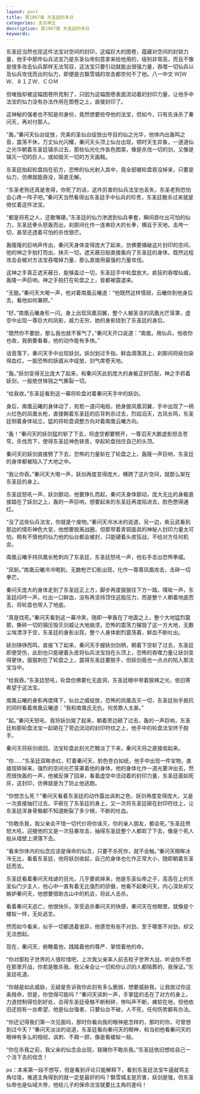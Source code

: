 ```yaml
---
layout: post
title: 第1067章 东圣廷的末日
categories: 太古神王
description: 第1067章 东圣廷的末日
keywords:
---
```


东圣廷当然也现这件法宝对空间的封印，这幅巨大的图卷，蕴藏对空间的封锁力量，他手中那件仙兵法宝乃是东圣仙帝刻意拿来给他用的，级别非常高，而且不像是很多攻击仙兵那样无法驾驭，这法宝只要引动就能出很强力量，吞噬一切仙兵以及仙兵攻伐而出的仙力，即便是古飘雪城的攻击都奈何不了他。八一中文  Ｗ]ＷＷ．８１ＺＷ．ＣＯＭ

但唯独却被这幅图卷所克制了，只因为这幅图卷表面流动着的封印力量，让他手中法宝的仙力没有办法作用在图卷之上，直接封印了。

这神秘的强者也不知是何身份，竟然想要抢夺他的法宝，但如今，只有先诛杀了秦问天，再对付那人。

“轰。”秦问天仙台绽放，完美的圣仙台绽放出夺目的仙之光华，他体内出轰鸣之音，震荡不休，万丈仙光闪耀，秦问天头顶上仙台出现，顿时天生异象，一道道仙之光华朝着东圣廷镇杀过去，那些仙光化作各色图案，像是杀伐一切的剑，又像是镇灭一切的巨人，或如毁灭一切的方天画戟。

东圣廷抬起轮盘挡在前方，恐怖的仙光射入其中，竟全部被轮盘吞没掉来，只要是仙力，仿佛就能吞没，简直无解。

“东圣老狗还真是舍得，你死了的话，这件厉害的仙兵法宝也丢失，东圣老狗恐怕会心疼一阵子吧。”秦问天当然看得出东圣廷手中仙兵的珍贵，东圣廷敢杀过来就是倚仗着这件法宝。

“都是将死之人，还敢嘴硬。”东圣廷的仙力渗透到仙兵拳套，瞬间吞吐出可怕的仙力，东圣廷拳头怒轰而出，刹那间化作一连串巨大的长拳，横亘于天地，击垮一切，甚至还透着可怕的杀伐银芒。

轰隆隆的巨响声传出，秦问天身体变得庞大了起来，仿佛要捅破这片封印的空间，他的神之手拍打而出，抹灭一切，遮天蔽日般直接轰向了东圣廷的身体，既然远程攻击会被对方法宝吞噬掉力量，那么直接用最强的力量攻伐。

这神之手真正遮天蔽日，能够盖过一切，东圣廷手中轮盘放大，疯狂的吞噬仙威，轰隆一声巨响，神之手拍打在轮盘之上，皆都被震退来。

“无能。”秦问天大喝一声，他对着南凰云曦道：“他既然这样懦弱，云曦你到他身后去，看他如何兼顾。”

“好。”南凰云曦身形一闪，身上出现凤凰羽翼，整个人被圣洁的凤凰光芒笼罩，虚空中出现一尊巨大的凤影，威力无穷，她的身影绕到了东圣廷的身后。

“既然你不要脸，那么我也就不客气了。”秦问天开口说道：“南凰，用仙兵，他收你也收，我倒要看看，他的动作能有多快。”

话音落下，秦问天手中出现妖剑，妖剑划过手指，鲜血滴落其上，刹那间将妖剑染得血红，一股恐怖的妖威从中绽放，剑气席卷天地。

“轰。”妖剑变得无比庞大了起来，和秦问天此刻庞大的身躯正好匹配，神之手抓着妖剑，一股绝世锋锐之气撕裂一切。

“给我收。”东圣廷看到这一幕将轮盘对着秦问天手中的妖剑。

身后，南凰云曦的身体动了，宛若一道闪电般，她身披凤凰羽翼，手中出现了一柄火红色的凤凰长枪，直接朝着东圣廷的后背刺杀过去，烈焰滔天，古凤长鸣，东圣廷侧着身体站立，猛的将轮盘调整方向对着南凰云曦方向。

“轰！”秦问天的妖剑猛的斩了下去，将虚空都要劈开，一尊滔天大鹏虚影怒击苍穹，杀伐而下，使得东圣廷神色铁青，举起轮盘挡住自己的头顶。

秦问天的妖剑直接劈了下去，恐怖的力量斩在了轮盘之上，轰隆一声巨响，东圣廷的身体都被陷入了大地之中。

“我让你吞。”秦问天大喝一声，妖剑再度变得庞大，横跨了这片空间，就那么架在东圣廷的身上。

东圣廷怒吼一声，妖剑颤动，他要挣扎而起，秦问天身体颤动，庞大无比的身躯直接踏在了妖剑之上，轰的一声巨响，想要起来的东圣廷再度陷进去，脸色憋得通红。

“没了这些仙兵法宝，你就是个废物。”秦问天冷冰冰的说道，另一边，紫云武看到那边的情形神色大变，他想要脱离战圈，但那带着青铜面具的神秘人封印力量太可怕，稍有不慎他的仙力他的仙台都会被封，只能硬着头皮狂战，不给对方任何机会。

南凰云曦手持凤凰长枪刺向了东圣廷，东圣廷怒吼一声，他右手击出恐怖拳威。

“凤斩。”南凰云曦冷冷喝到，无数枪芒幻影出现，化作一尊尊凤凰攻击，击碎一切拳芒。

秦问天庞大的身体走到了东圣廷正上方，脚步再度狠狠往下方一踏，噗呲一声，东圣廷闷哼一声，吐出一口鲜血，没有再坚持顶住这股压力，而是整个人朝着地底而去，将轮盘也带入了地底。

“真是找死。”秦问天看到这一幕冷笑，随即一拳轰在了地面之上，整个大地猛烈震颤，撕碎一切的镇压毁灭剑威让大地崩溃，恐怖的震荡力摧毁了这一方大地，无数尘埃漂浮于空，东圣廷的身影出现，整个人身体剧烈震荡着，鲜血不断吐出。

妖剑铮铮而鸣，直接飞了起来，秦问天手握妖剑剑柄，朝着下空斩了过去，东圣廷即便受伤，此刻也只能硬着头皮将仙兵法宝挡在头顶上，恐怖的吞噬力量让妖剑变得更快，狠狠刺在了轮盘之上，震得东圣廷要脱手，但妖剑竟也一点点的陷入那法宝当中。

“给我吞。”东圣廷怒吼，轮盘仿佛要化无底洞，东圣廷眼中带着狠辣之光，依旧寄希望于这法宝。

南凰云曦的身影再度降下，仙台之威绽放，恐怖的凤凰击灭一切，东圣廷抬手抵抗的同时看着南凰云曦道：“我和南凰氏无仇，何苦欺人太甚。”

“起。”秦问天怒吼，竟将妖剑晃了起来，朝着旁边砸了过去，轰的一声巨响，东圣廷和那轮盘法宝一起砸在了旁边流动的封印符纹之上，他手中的轮盘法宝终于脱手。

秦问天将妖剑收回，法宝轮盘此刻光芒黯淡了下来，秦问天将之直接收起来。

“你……”东圣廷双眸赤红，盯着秦问天，脸色苍白如纸，他手中出现一件宝物，直接捏碎掉来，强烈的空间光芒笼罩着他的身体，他的身体化作一道光要冲出去，然而很快轰的一声，他被反弹了回来，看着虚空中流动着的封印力量，东圣廷面如死灰，这封印，仿佛就是为了防止他逃跑。

“你想怎么死？”秦问天看着东圣廷的动作露出讽刺之色，妖剑再度变得庞大，又是一次直接抽打过去，平砸在了东圣廷的身上，又一次将东圣廷砸在封印符纹上，让东圣廷浑身骨骼都不知道断裂了多少根，不断的吐血。

“你敢杀我，我父亲会不惜一切代价将你诛灭，你的亲人朋友，都会死。”东圣廷愤怒大吼，迎接他的又是一次狂暴攻击，抽得东圣廷整个人都软了下去，像是个死人般从墙壁上滑落下去。

“看来你体内的仙念应该是保命的仙念，只要不杀死你，就不会触。”秦问天眼眸冰冷无比，看着东圣廷，他将妖剑收起，自己的身体也化作正常大小，随即朝着东圣廷而去。

东圣廷看着秦问天戏谑的目光，几乎要疯掉来，他是东圣仙帝之子，高高在上的东圣仙门少主人，他心中一直有着无比强烈的骄傲，他看不起秦问天，内心深处却又嫉妒秦问天，他想要借助古山中的机会，将此人击杀。

看着秦问天逃亡，他很快乐，享受追杀秦问天的快感，秦问天在他眼里，就像是个蝼蚁一样，无处逃生。

然而如今看来，似乎一切都透着诡异，他感觉有些不对劲，至于哪里不对劲，却又无法想起。

现在，秦问天，俯瞰着他，践踏着他的尊严、掌控着他的命。

“你对那粒子世界的人很珍惜吧，上次我父亲率人前去粒子世界大战，听说你不想在那里开战，你若是敢杀我，我父亲会让一切和你认识的人都陪葬的，我保证。”东圣廷吼道。

“你越是如此威胁，无疑是告诉我你此刻有多么脆弱，想要威胁我，让我放过你这条贱命，但是，你觉得可能吗？”秦问天讽刺一声，手掌猛的击在了对方的身上，力道控制得恰到好处，击得东圣廷骨骼不断粉碎，惨叫声不断，瘫软在地，但他依旧还抱有一丝希望，他是仙台强者，只要仙台不破，人不死，任何伤势都有办法。

“你还记得我们第一次见面吗，那时你看向我的眼神是怎样的，那时的你，可曾想到过今天？”秦问天淡淡的说道，东圣廷看向秦问天的眼神，和当初他看秦问天的眼神有多么的相视，讽刺、不屑一顾，像是看蝼蚁一般。

“你在杀我之前，我父亲的仙念会出现，我赌你不敢杀我。”东圣廷依旧想给自己一个活下去的信念！

ps：本来第一段不想写，但是看到评论只能解释下，看到东圣廷法宝牛逼就骂主角垃圾，难道主角得到的就一定是最好的吗？飘雪城主是厉害，妖剑是强，但东圣仙帝也是仙域大帝，他给儿子的保命法宝就要比主角的差吗！

